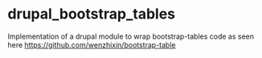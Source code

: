 drupal_bootstrap_tables
=======================

Implementation of a drupal module to wrap bootstrap-tables code as seen here https://github.com/wenzhixin/bootstrap-table
